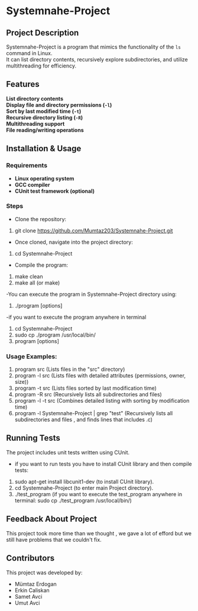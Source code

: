 # Systemnahe-Project


## Project Description
Systemnahe-Project is a program that mimics the functionality of the `ls` command in Linux.  
It can list directory contents, recursively explore subdirectories, and utilize multithreading for efficiency.

## Features
 **List directory contents**  
 **Display file and directory permissions (`-l`)**  
 **Sort by last modified time (`-t`)**  
 **Recursive directory listing (`-R`)**  
 **Multithreading support**  
 **File reading/writing operations**

## Installation & Usage

### **Requirements**
- **Linux operating system**
- **GCC compiler**
- **CUnit test framework (optional)**

### **Steps**
- Clone the repository:
1. git clone https://github.com/Mumtaz203/Systemnahe-Project.git

- Once cloned, navigate into the project directory:
1. cd Systemnahe-Project

- Compile the program:
1. make clean
2. make all (or make)

-You can execute the program in Systemnahe-Project directory using:
1. ./program [options] <directory>

-if you want to execute the program anywhere in terminal
1. cd Systemnahe-Project 
2. sudo cp ./program /usr/local/bin/
3. program [options] <directory>


### Usage Examples:

1. program src     (Lists files in the "src" directory)
2. program -l src  (Lists files with detailed attributes (permissions, owner, size))
3. program -t src  (Lists files sorted by last modification time)
4. program -R src  (Recursively lists all subdirectories and files)
5. program -l -t src (Combines detailed listing with sorting by modification time)
6. program -l Systemnahe-Project | grep "test" (Recursively lists all subdirectories and files , and finds lines that includes .c)

##  Running Tests
The project includes unit tests written using CUnit.
- if you want to run tests you have to install CUnit library and then compile tests:
1. sudo apt-get install libcunit1-dev (to install CUnit library).
2. cd Systemnahe-Project (to enter main Project directory).
3. ./test_program (if you want to execute the test_program anywhere in terminal: sudo cp ./test_program /usr/local/bin/)

## Feedback About Project
This project took more time than we thought , we gave a lot of efford but we still have problems that we couldn't fix. 


## Contributors
This project was developed by:

- Mümtaz Erdogan 
- Erkin Caliskan
- Samet Avci
- Umut Avci


